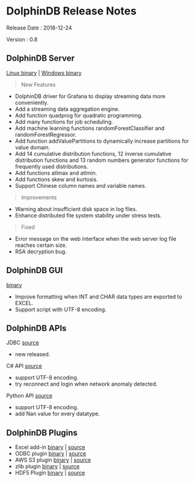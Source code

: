 # DolphinDB Release Notes

Release Date : 2018-12-24

Version : 0.8

## DolphinDB Server
[Linux binary](http://www.dolphindb.com/downloads/DolphinDB_Linux_V0.8.zip) | [Windows binary](http://www.dolphindb.com/downloads/DolphinDB_Win_V0.8.zip)

> New Features

* DolphinDB driver for Grafana to display streaming data more conveniently.
* Add a streaming data aggregation engine.
* Add function quadprog for quadratic programming.
* Add many functions for job scheduling.
* Add machine learning functions randomForestClassifier and randomForestRegressor.
* Add function addValuePartitions to dynamically increase partitions for value domain. 
* Add 14 cumulative distribution functions, 12 inverse cumulative distribution functions and 13 random numbers generator functions for frequently used distributions.
* Add functions atImax and atImin.
* Add functions skew and kurtosis.
* Support Chinese column names and variable names.

> Improvements

* Warning about insufficient disk space in log files.
* Enhance distributed file system stability under stress tests.

> Fixed

* Error message on the web interface when the web server log file reaches certain size.
* RSA decryption bug.

## DolphinDB GUI
[binary](http://www.dolphindb.com/downloads/DolphinDB_GUI_V0.8.zip)

*  Improve formatting when INT and CHAR data types are exported to EXCEL.
*  Support script with UTF-8 encoding.

## DolphinDB APIs
JDBC [source](https://github.com/dolphindb/jdbc)

 * new released.

C# API [source](https://github.com/dolphindb/api-csharp)
 
 * support UTF-8 encoding.
 * try reconnect and login when network anomaly detected.

Python API [source](https://github.com/dolphindb/api-python3)

 * support UTF-8 encoding.
 * add Nan value for every datatype. 
## DolphinDB Plugins

* Excel add-in [binary](http://www.dolphindb.com/downloads/DolphinDB_Excel_V0.8.zip) | [source](https://github.com/dolphindb/release/blob/master/0.8/DolphinDB_Excel_V0.8_src.zip)
* ODBC plugin [binary](http://www.dolphindb.com/downloads/ODBC_V0.8.zip) | [source](https://github.com/dolphindb/release/blob/master/0.8/DolphinDB_Plugin_V0.8_src.zip)
* AWS S3 plugin [binary](http://www.dolphindb.com/downloads/AWSS3_V0.8.zip) | [source](https://github.com/dolphindb/release/blob/master/0.8/DolphinDB_Plugin_V0.8_src.zip)
* zlib plugin [binary](http://www.dolphindb.com/downloads/ZLIB_V0.8.zip) | [source](https://github.com/dolphindb/release/blob/master/0.8/DolphinDB_Plugin_V0.8_src.zip)
* HDF5 Plugin [binary](http://www.dolphindb.com/downloads/HDF5_V0.8.zip) | [source](https://github.com/dolphindb/release/blob/master/0.8/DolphinDB_Plugin_V0.8_src.zip)
